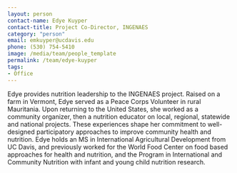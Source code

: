 ```yaml
---
layout: person
contact-name: Edye Kuyper
contact-title: Project Co-Director, INGENAES
category: "person"
email: emkuyper@ucdavis.edu
phone: (530) 754-5410
image: /media/team/people_template
permalink: /team/edye-kuyper
tags:
- Office
---
```


Edye provides nutrition leadership to the INGENAES project. Raised on a farm in Vermont, Edye served as a Peace Corps Volunteer in rural Mauritania. Upon returning to the United States, she worked as a community organizer, then a nutrition educator on local, regional, statewide and national projects. These experiences shape her commitment to well-designed participatory approaches to improve community health and nutrition. Edye holds an MS in International Agricultural Development from UC Davis, and previously worked for the World Food Center on food based approaches for health and nutrition, and the Program in International and Community Nutrition with infant and young child nutrition research.
